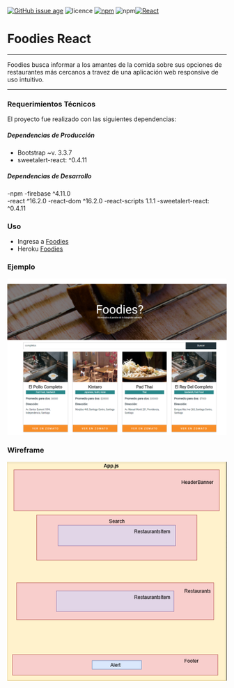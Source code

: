 [![GitHub issue age](https://img.shields.io/badge/created-March%202018-31C285.svg)](https://github.com/meliveloz/foodmap-react) ![licence](https://img.shields.io/badge/license-ISC-1F618D.svg) [![npm](https://img.shields.io/badge/npm-v8.9.0-orange.svg)]() ![npm](https://img.shields.io/badge/author-TankoVeloz-C0225C.svg)[![React](https://img.shields.io/badge/created-Javascript%202018-31C285.svg)](https://github.com/meliveloz/foodmap-react)


# Foodies React
***
Foodies busca informar a los amantes de la comida sobre sus opciones de restaurantes más cercanos a travez de una aplicación web responsive de uso intuitivo.
***

### Requerimientos Técnicos

El proyecto fue realizado con las siguientes dependencias:

##### Dependencias de Producción
  - Bootstrap ~v. 3.3.7
  - sweetalert-react: ^0.4.11

##### Dependencias de Desarrollo
  -npm
  -firebase ^4.11.0  
  -react ^16.2.0
  -react-dom ^16.2.0
  -react-scripts 1.1.1
  -sweetalert-react: ^0.4.11

### Uso
+ Ingresa a [Foodies](meliveloz.github.io/foodmap-react)
+ Heroku [Foodies](https://fathomless-retreat-74717.herokuapp.com/)

### Ejemplo

![](./src/images/foodies.png)

### Wireframe

![](./src/images/wireframe.png)


